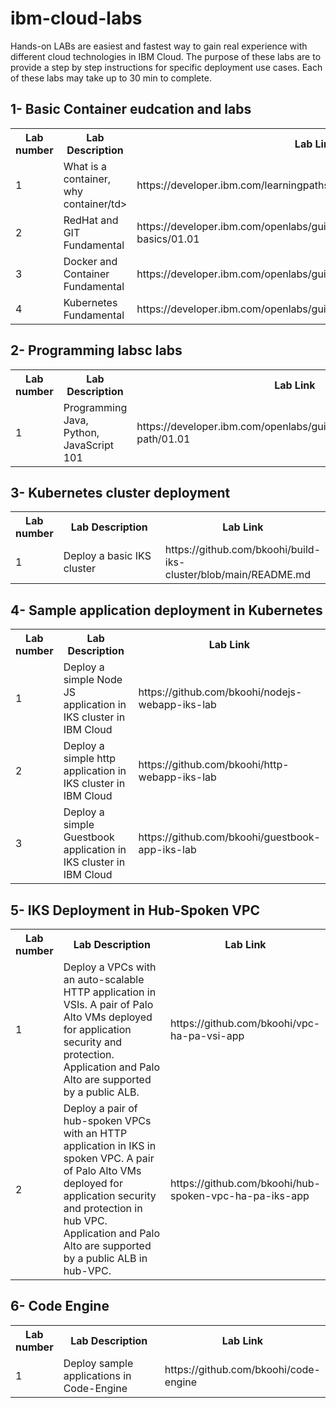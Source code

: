 # ibm-cloud-labs
Hands-on LABs are easiest and fastest way to gain real experience with different cloud technologies in IBM Cloud. The purpose of these labs are to provide a step by step instructions for specific deployment use cases. Each of these labs may take up to 30 min to complete.

 
<h2>1- Basic Container eudcation and labs</h2>
<table style="width:100%">
  <tr>
    <th style="width:5%">Lab number</th>
    <th style="width:70%">Lab Description</th>
    <th style="width:25%">Lab Link</th>
  </tr>
  <tr>
    <td>1</td>
    <td>What is a container, why container/td>
    <td>https://developer.ibm.com/learningpaths/get-started-containers/</td>
  </tr>
  <tr>
    <td>2</td>
    <td>RedHat and GIT Fundamental </td>
    <td>https://developer.ibm.com/openlabs/guide/demo/course/rhel-git-basics/01.01</td>
  </tr>
   <tr>
    <td>3</td>
    <td>Docker and Container Fundamental </td>
    <td> https://developer.ibm.com/openlabs/guide/demo/course/docker/01.01 </td>
  </tr>
    <tr>
    <td>4</td>
    <td>Kubernetes Fundamental </td>
    <td>https://developer.ibm.com/openlabs/guide/demo/course/kubernetes/01.01</td>
  </tr>
</table>

<h2>2- Programming labsc labs</h2>
<table style="width:100%">
  <tr>
    <th style="width:5%">Lab number</th>
    <th style="width:70%">Lab Description</th>
    <th style="width:25%">Lab Link</th>
  </tr>
  <tr>
    <td>1</td>
    <td>Programming Java, Python, JavaScript 101</td>
    <td>https://developer.ibm.com/openlabs/guide/demo/course/learning-path/01.01 </td>
  </tr>
</table>


<h2>3- Kubernetes cluster deployment</h2>
<table style="width:100%">
  <tr>
    <th style="width:5%">Lab number</th>
    <th style="width:70%">Lab Description</th>
    <th style="width:25%">Lab Link</th>
  </tr>
  <tr>
    <td>1</td>
    <td> Deploy a basic IKS cluster</td>
    <td>https://github.com/bkoohi/build-iks-cluster/blob/main/README.md  </td>
  </tr>
</table>

<h2>4- Sample application deployment in Kubernetes</h2>
<table style="width:100%">
  <tr>
    <th style="width:5%">Lab number</th>
    <th style="width:70%">Lab Description</th>
    <th style="width:25%">Lab Link</th>
  </tr>
  <tr>
    <td>1</td>
    <td> Deploy a simple Node JS application in IKS cluster in IBM Cloud </td>
    <td> https://github.com/bkoohi/nodejs-webapp-iks-lab  </td>
  </tr>
   <tr>
    <td>2</td>
    <td> Deploy a simple http application in IKS cluster in IBM Cloud   </td>
    <td> https://github.com/bkoohi/http-webapp-iks-lab  </td>
  </tr>
    <tr>
    <td>3</td>
    <td> Deploy a simple Guestbook application in IKS cluster in IBM Cloud   </td>
    <td> https://github.com/bkoohi/guestbook-app-iks-lab  </td>
  </tr>
   </tr>

</table>

<h2>5- IKS Deployment in Hub-Spoken VPC </h2>
<table style="width:100%">
  <tr>
    <th style="width:5%">Lab number</th>
    <th style="width:70%">Lab Description</th>
    <th style="width:25%">Lab Link</th>
  </tr>
    <tr>
    <td>1</td>
    <td> Deploy a VPCs with an auto-scalable HTTP application in VSIs. A pair of Palo Alto VMs deployed for application security and protection. Application and Palo Alto are supported by a public ALB.  </td>
    <td> https://github.com/bkoohi/vpc-ha-pa-vsi-app  </td>
  </tr>
  <tr>
    <td>2</td>
    <td> Deploy a pair of hub-spoken VPCs with an HTTP application in IKS in spoken VPC. A pair of Palo Alto VMs deployed for application security and protection in hub VPC. Application and Palo Alto are supported by a public ALB in hub-VPC.  </td>
    <td> https://github.com/bkoohi/hub-spoken-vpc-ha-pa-iks-app </td>
  </tr>
</table>

<h2>6- Code Engine</h2>
<table style="width:100%">
  <tr>
    <th style="width:5%">Lab number</th>
    <th style="width:70%">Lab Description</th>
    <th style="width:25%">Lab Link</th>
  </tr>
  <tr>
    <td>1</td>
    <td> Deploy sample applications in Code-Engine </td>
    <td>https://github.com/bkoohi/code-engine </td>
  </tr>
</table>
